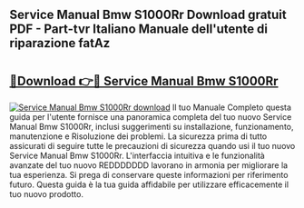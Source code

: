 ## Service Manual Bmw S1000Rr Download gratuit PDF - Part-tvr Italiano Manuale dell'utente di riparazione fatAz

# <h2><a href="http://dffppk.blite.top/?on=Service+Manual+Bmw+S1000Rr">🔗Download 👉🔴 Service Manual Bmw S1000Rr</a></h2>

[![Service Manual Bmw S1000Rr download](https://i.imgur.com/lujVjoI.png)](http://dffppk.blite.top/?on=Service+Manual+Bmw+S1000Rr)
Il tuo Manuale Completo questa guida per l'utente fornisce una panoramica completa del tuo nuovo Service Manual Bmw S1000Rr, inclusi suggerimenti su installazione, funzionamento, manutenzione e Risoluzione dei problemi. La sicurezza prima di tutto assicurati di seguire tutte le precauzioni di sicurezza quando usi il tuo nuovo Service Manual Bmw S1000Rr. L'interfaccia intuitiva e le funzionalità avanzate del tuo nuovo REDDDDDDD lavorano in armonia per migliorare la tua esperienza. Si prega di conservare queste informazioni per riferimento futuro. Questa guida è la tua guida affidabile per utilizzare efficacemente il tuo nuovo prodotto.
